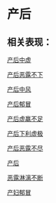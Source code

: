 # 产后

## 相关表现：

[产后中虚](https://zuoye.gmzyh.com/search?key=产后中虚)
[产后恶露不下](https://zuoye.gmzyh.com/search?key=产后恶露不下)
[产后中风](https://zuoye.gmzyh.com/search?key=产后中风)
[产后郁冒](https://zuoye.gmzyh.com/search?key=产后郁冒)
[产后虚羸不足](https://zuoye.gmzyh.com/search?key=产后虚羸不足)
[产后下利虚极](https://zuoye.gmzyh.com/search?key=产后下利虚极)
[产后恶露不尽](https://zuoye.gmzyh.com/search?key=产后恶露不尽)
[产后](https://zuoye.gmzyh.com/search?key=产后)
[恶露淋漓不断](https://zuoye.gmzyh.com/search?key=恶露淋漓不断)
[产妇郁冒](https://zuoye.gmzyh.com/search?key=产妇郁冒)
